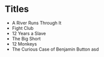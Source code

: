 # Titles

- A River Runs Through It
- Fight Club
- 12 Years a Slave
- The Big Short
- 12 Monkeys
- The Curious Case of Benjamin Button
asd
